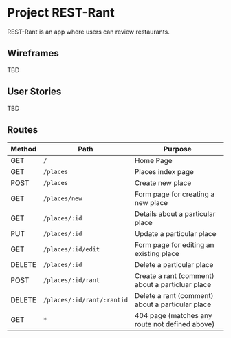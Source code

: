 # Project REST-Rant

REST-Rant is an app where users can review restaurants.

## Wireframes
TBD

## User Stories
TBD

## Routes

| Method | Path                     | Purpose                                          |
| ------ | ------------------------ | ------------------------------------------------ |
| GET    | `/`                        | Home Page                                        |
| GET    | `/places`                  | Places index page                                |
| POST   | `/places`                  | Create new place                                 |
| GET    | `/places/new`              | Form page for creating a new place               |
| GET    | `/places/:id`              | Details about a particular place                 |
| PUT    | `/places/:id`              | Update a particular place                        |
| GET    | `/places/:id/edit`         | Form page for editing an existing place          |
| DELETE | `/places/:id`              | Delete a particular place                        |
| POST   | `/places/:id/rant`         | Create a rant (comment) about a particluar place |
| DELETE | `/places/:id/rant/:rantid` | Delete a rant (comment) about a particular place |
| GET    | `*`                        | 404 page (matches any route not defined above)   |

